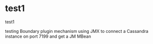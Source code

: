 test1
=====

test1

testing Boundary plugin mechanism using JMX to connect a Cassandra instance on port 7199 and get a JM MBean

